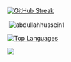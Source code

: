 [![GitHub Streak](https://github-readme-streak-stats.herokuapp.com?user=abdullahhussein1&mode=weekly&theme=whatsapp-dark2&border_radius=30#gh-dark-mode-only)](https://git.io/streak-stats)
<p>&nbsp;<img align="center" src="https://github-readme-stats.vercel.app/api?username=abdullahhussein1&show_icons=true&bg_color=0b141b&ring_color=21c164&hide_title=true&icon_color=858a8d&text_bold=false&text_color=ffffff&border_radius=30&theme=gotham&locale=en&card_width=495&border_color=0e2a23#gh-dark-mode-only" alt="abdullahhussein1" /></p>

[![Top Languages](https://github-readme-stats.vercel.app/api/top-langs?username=abdullahhussein1&bg_color=0b141b&show_icons=true&title_color=858a8d&hide_title=true&text_color=ffffff&border_radius=30&theme=gotham&layout=compact&card_width=495&border_color=0e2a23#gh-dark-mode-only)](https://github.com/abdullahhussein1/abdullahhussein1)

<a href="https://github.com/Meghna-DAS/github-profile-views-counter">
    <img align="center" src="https://komarev.com/ghpvc/?username=abdullahhussein1&color=0b141b">
</a>